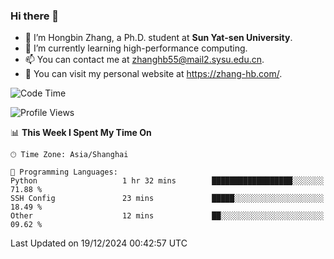 ### Hi there 👋

- 🔭 I’m Hongbin Zhang, a Ph.D. student at **Sun Yat-sen University**.
- 🌱 I’m currently learning high-performance computing.
- 📫 You can contact me at zhanghb55@mail2.sysu.edu.cn.
- 👀 You can visit my personal website at https://zhang-hb.com/.

<!--START_SECTION:waka-->
![Code Time](http://img.shields.io/badge/Code%20Time-353%20hrs-blue)

![Profile Views](http://img.shields.io/badge/Profile%20Views-3-blue)

📊 **This Week I Spent My Time On** 

```text
🕑︎ Time Zone: Asia/Shanghai

💬 Programming Languages: 
Python                   1 hr 32 mins        ██████████████████░░░░░░░   71.88 % 
SSH Config               23 mins             █████░░░░░░░░░░░░░░░░░░░░   18.49 % 
Other                    12 mins             ██░░░░░░░░░░░░░░░░░░░░░░░   09.62 % 
```


 Last Updated on 19/12/2024 00:42:57 UTC
<!--END_SECTION:waka-->
